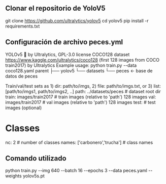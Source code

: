 ## Clonar el repositorio de YoloV5

git clone https://github.com/ultralytics/yolov5
cd yolov5
pip install -r requirements.txt

## Configuración de archivo peces.yml

YOLOv5 🚀 by Ultralytics, GPL-3.0 license
COCO128 dataset https://www.kaggle.com/ultralytics/coco128 (first 128 images from COCO train2017) by Ultralytics
Example usage: python train.py --data coco128.yaml
parent
├── yolov5
└── datasets
     └── peces  ← base de datos de peces


Train/val/test sets as 1) dir: path/to/imgs, 2) file: path/to/imgs.txt, or 3) list: [path/to/imgs1, path/to/imgs2, ..]
path: ../datasets/peces  # dataset root dir
train: images/train2017  # train images (relative to 'path') 128 images
val: images/train2017  # val images (relative to 'path') 128 images
test:  # test images (optional)

# Classes
nc: 2  # number of classes
names: ['carbonero','trucha']  # class names

## Comando utilizado

python train.py --img 640 --batch 16 --epochs 3 --data peces.yaml --weights yolov5s.pt

